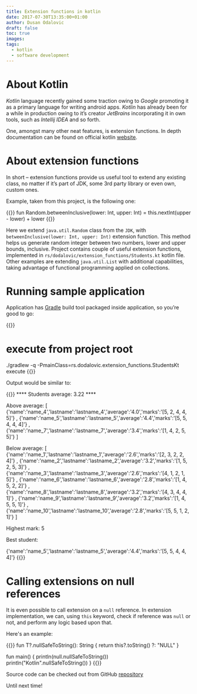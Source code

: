 ```yaml
---
title: Extension functions in kotlin
date: 2017-07-30T13:35:00+01:00
author: Dusan Odalovic
draft: false
toc: true
images:
tags:
  - kotlin
  - software development
---
```


# About Kotlin

_Kotlin_ language recently gained some traction owing to _Google_ promoting it as a primary language for 
writing android apps. _Kotlin_ has already been for a while in production owing to it’s creator _JetBrains_ 
incorporating it in own tools, such as _Intellij IDEA_ and so forth.

One, amongst many other neat features, is extension functions. In depth documentation can be found on official
 kotlin [website](https://kotlinlang.org/docs/reference/extensions.html).

# About extension functions

In short – extension functions provide us useful tool to extend any existing class, no matter if it’s part of JDK,
 some 3rd party library or even own, custom ones.

Example, taken from this project, is the following one:

{{<highlight kotlin>}}
fun Random.betweenInclusive(lower: Int, upper: Int) = this.nextInt(upper - lower) + lower
{{</highlight>}}

Here we extend `java.util.Random` class from the `JDK`, with `betweenInclusive(lower: Int, upper: Int)` 
extension function. This method helps us generate random integer between two numbers, lower and upper 
bounds, inclusive. Project contains couple of useful extension functions, implemented in 
`rs/dodalovic/extension_functions/Students.kt` kotlin file. Other examples are extending `java.util.List` with 
additional capabilities, taking advantage of functional programming applied on collections.

# Running sample application

Application has [Gradle](https://gradle.org/) build tool packaged inside application, so you’re good to go:

{{<highlight bash>}}
# execute from project root
./gradlew -q -PmainClass=rs.dodalovic.extension_functions.StudentsKt execute
{{</highlight>}}

Output would be similar to:


{{<highlight bash>}}
**** Students average: 3.22 ****

Above average:
[
{'name':'name_4','lastname':'lastname_4','average':'4.0','marks':'[5, 2, 4, 4, 5]'}
,
{'name':'name_5','lastname':'lastname_5','average':'4.4','marks':'[5, 5, 4, 4, 4]'}
,
{'name':'name_7','lastname':'lastname_7','average':'3.4','marks':'[1, 4, 2, 5, 5]'}
]

Below average:
[
{'name':'name_1','lastname':'lastname_1','average':'2.6','marks':'[2, 3, 2, 2, 4]'}
,
{'name':'name_2','lastname':'lastname_2','average':'3.2','marks':'[1, 5, 2, 5, 3]'}
,
{'name':'name_3','lastname':'lastname_3','average':'2.6','marks':'[4, 1, 2, 1, 5]'}
,
{'name':'name_6','lastname':'lastname_6','average':'2.8','marks':'[1, 4, 5, 2, 2]'}
,
{'name':'name_8','lastname':'lastname_8','average':'3.2','marks':'[4, 3, 4, 4, 1]'}
,
{'name':'name_9','lastname':'lastname_9','average':'3.2','marks':'[1, 4, 5, 5, 1]'}
,
{'name':'name_10','lastname':'lastname_10','average':'2.8','marks':'[5, 5, 1, 2, 1]'}
]

Highest mark:
5

Best student:

{'name':'name_5','lastname':'lastname_5','average':'4.4','marks':'[5, 5, 4, 4, 4]'}
{{</highlight>}}

# Calling extensions on null references

It is even possible to call extension on a `null` reference. In extension implementation, we 
can, using `this` keyword, check if reference was `null` or not, and perform any logic based 
upon that. 

Here's an example:

{{<highlight kotlin>}}
fun <T> T?.nullSafeToString(): String {
    return this?.toString() ?: "NULL"
}
 
fun main() {
    println(null.nullSafeToString())
    println("Kotlin".nullSafeToString())
} 
{{</highlight>}}

Source code can be checked out from GitHub [repository](https://github.com/dodalovic/kotlin-extension-functions)

Until next time!